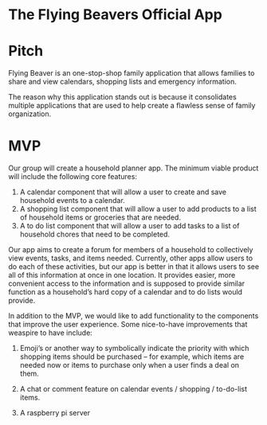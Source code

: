 # The Flying Beavers Official App

# Pitch

Flying Beaver is an one-stop-shop family application that allows families to share and view calendars, shopping lists and emergency information. 

The reason why this application stands out is because it consolidates multiple applications that are used to help create a flawless sense of family organization. 

# MVP

Our group will create a household planner app.  The minimum viable product will include the following core features: 

1. A calendar component that will allow a user to create and save household events to a calendar.
2. A shopping list component that will allow a user to add products to a list of household items or groceries that are needed.
3. A to do list component that will allow a user to add tasks to a list of household chores that need to be completed. 

Our app aims to create a forum for members of a household to collectively view events, tasks, and items needed.  Currently, other apps allow users to do each of these activities, but our app is better in that it allows users to see all of this information at once in one location.  It provides easier, more convenient access to the information and is supposed to provide similar function as a household’s hard copy of a calendar and to do lists would provide. 

In addition to the MVP, we would like to add functionality to the components that improve the user experience.  Some nice-to-have improvements that weaspire to have include: 

1. Emoji’s or another way to symbolically indicate the priority with which shopping items should be purchased – for example, which items are needed now or items to purchase only when a user finds a deal on them. 

2. A chat or comment feature on calendar events / shopping / to-do-list items.
3. A raspberry pi server